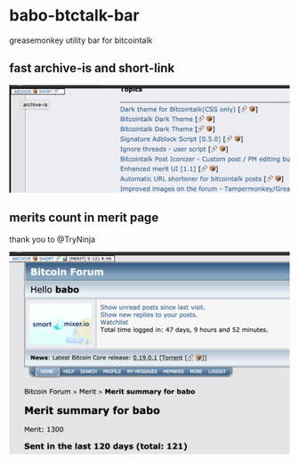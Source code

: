 # babo-btctalk-bar #
greasemonkey utility bar for bitcointalk


## fast archive-is and short-link ##

![img](main.png)

## merits count in merit page ##

thank you to @TryNinja

![img](meritpage.png)
